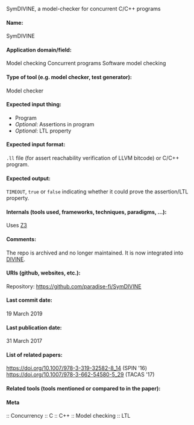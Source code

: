 SymDIVINE, a model-checker for concurrent C/C++ programs

#### Name:
SymDIVINE

#### Application domain/field:
Model checking
Concurrent programs
Software model checking

#### Type of tool (e.g. model checker, test generator):
Model checker

#### Expected input thing:
- Program
- *Optional*: Assertions in program
- *Optional*: LTL property

#### Expected input format:
`.ll` file (for assert reachability verification of LLVM bitcode) or C/C++ program.

#### Expected output:
`TIMEOUT`, `true` or `false` indicating whether it could prove the assertion/LTL property.

#### Internals (tools used, frameworks, techniques, paradigms, ...):
Uses [Z3](../Solvers/SMT/Z3.md)

#### Comments:
The repo is archived and no longer maintained. It is now integrated into [DIVINE](../DIVINE.md).

#### URIs (github, websites, etc.):
Repository: https://github.com/paradise-fi/SymDIVINE

#### Last commit date:
19 March 2019

#### Last publication date:
31 March 2017

#### List of related papers:
https://doi.org/10.1007/978-3-319-32582-8_14 (SPIN '16)
https://doi.org/10.1007/978-3-662-54580-5_29 (TACAS '17)

#### Related tools (tools mentioned or compared to in the paper):

#### Meta
:: Concurrency
:: C
:: C++
:: Model checking
:: LTL